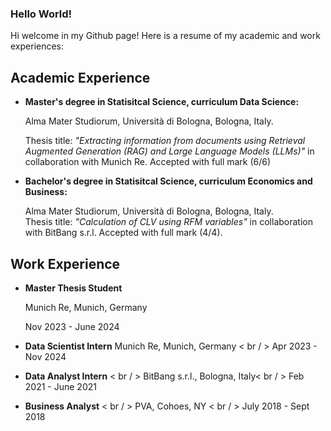 ### Hello World!
Hi welcome in my Github page! Here is a resume of my academic and work experiences:

## Academic Experience
+ **Master's degree in Statisitcal Science, curriculum Data Science:**

    Alma Mater Studiorum, Università di Bologna, Bologna, Italy.  

    Thesis title: *"Extracting information from documents using Retrieval Augmented Generation (RAG) and Large Language Models (LLMs)"* in collaboration with Munich Re. Accepted with full mark (6/6)

+ **Bachelor's degree in Statisitcal Science, curriculum Economics and Business:**
  
    Alma Mater Studiorum, Università di Bologna, Bologna, Italy.  
    Thesis title: *"Calculation of CLV using RFM variables"* in collaboration with BitBang s.r.l. Accepted with full mark (4/4).

## Work Experience
+ **Master Thesis Student**

  Munich Re, Munich, Germany

  Nov 2023 - June 2024

+ **Data Scientist Intern** 
Munich Re, Munich, Germany < br / >
Apr 2023 - Nov 2024

+ **Data Analyst Intern** < br / >
BitBang s.r.l., Bologna, Italy< br / >
Feb 2021 - June 2021

+ **Business Analyst** < br / >
PVA, Cohoes, NY < br / >
July 2018 - Sept 2018





